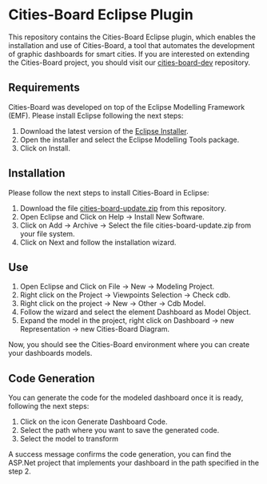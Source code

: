 # Cities-Board Eclipse Plugin

This repository contains the Cities-Board Eclipse plugin, which enables the installation and use of Cities-Board, a tool that automates the development of graphic dashboards for smart cities. If you are interested on extending the Cities-Board project, you should visit our [cities-board-dev](https://github.com/cabrerac/cities-board-dev) repository.

## Requirements

Cities-Board was developed on top of the Eclipse Modelling Framework (EMF). Please install Eclipse following the next steps:

1. Download the latest version of the [Eclipse Installer](https://www.eclipse.org/downloads/packages/installer).
2. Open the installer and select the Eclipse Modelling Tools package.
3. Click on Install.

## Installation

Please follow the next steps to install Cities-Board in Eclipse:

1. Download the file [cities-board-update.zip](https://github.com/cabrerac/cities-board/blob/master/cities-board-update.zip) from this repository.
2. Open Eclipse and Click on Help -> Install New Software.
3. Click on Add -> Archive -> Select the file cities-board-update.zip from your file system.
4. Click on Next and follow the installation wizard.

## Use

1. Open Eclipse and Click on File -> New -> Modeling Project.
2. Right click on the Project -> Viewpoints Selection -> Check cdb.
3. Right click on the project -> New -> Other -> Cdb Model.
4. Follow the wizard and select the element Dashboard as Model Object.
5. Expand the model in the project, right click on Dashboard -> new Representation -> new Cities-Board Diagram.

Now, you should see the Cities-Board environment where you can create your dashboards models. 

## Code Generation

You can generate the code for the modeled dashboard once it is ready, following the next steps:

1. Click on the icon Generate Dashboard Code.
2. Select the path where you want to save the generated code.
3. Select the model to transform

A success message confirms the code generation, you can find the ASP.Net project that implements your dashboard in the path specified in the step 2.
  
